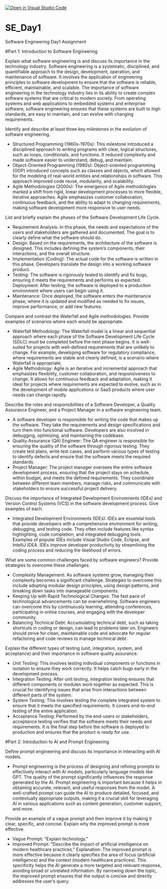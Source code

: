 [![Open in Visual Studio Code](https://classroom.github.com/assets/open-in-vscode-2e0aaae1b6195c2367325f4f02e2d04e9abb55f0b24a779b69b11b9e10269abc.svg)](https://classroom.github.com/online_ide?assignment_repo_id=15569662&assignment_repo_type=AssignmentRepo)
# SE_Day1
Software Engineering Day1 Assignment

#Part 1: Introduction to Software Engineering

Explain what software engineering is and discuss its importance in the technology industry.
Software engineering is a systematic, disciplined, and quantifiable approach to the design, development, operation, and maintenance of software. It involves the application of engineering principles to software development to ensure that the software is reliable, efficient, maintainable, and scalable. The importance of software engineering in the technology industry lies in its ability to create complex software systems that are critical to modern society. From operating systems and web applications to embedded systems and enterprise software, software engineering ensures that these systems are built to high standards, are easy to maintain, and can evolve with changing requirements.



Identify and describe at least three key milestones in the evolution of software engineering.
  * Structured Programming (1960s-1970s): This milestone introduced a disciplined approach to writing programs with clear, logical       structures, such as loops, conditionals, and functions. It reduced complexity and made software easier to understand, debug, and   maintain.
  * Object-Oriented Programming (1980s): Object-oriented programming (OOP) introduced concepts such as classes and objects, which allowed for the modeling of real-world entities and relationships in software. This approach improved code reuse, modularity, and scalability.
  * Agile Methodologies (2000s): The emergence of Agile methodologies marked a shift from rigid, linear development processes to more flexible, iterative approaches. Agile emphasizes customer collaboration, continuous feedback, and the ability to adapt to changing requirements, making software development more responsive to user needs.

    

List and briefly explain the phases of the Software Development Life Cycle.
  * Requirement Analysis: In this phase, the needs and expectations of the users and stakeholders are gathered and documented. The goal is to clearly define what the software should do.
  * Design: Based on the requirements, the architecture of the software is designed. This includes defining the system’s components, their interactions, and the overall structure.
  * Implementation (Coding): The actual code for the software is written in this phase. Developers translate the design into a working software product.
  * Testing: The software is rigorously tested to identify and fix bugs, ensuring it meets the requirements and performs as expected.
Deployment: After testing, the software is deployed to a production environment where users can begin using it.
  * Maintenance: Once deployed, the software enters the maintenance phase, where it is updated and modified as needed to fix issues, improve performance, or add new features.



Compare and contrast the Waterfall and Agile methodologies. Provide examples of scenarios where each would be appropriate.
  * Waterfall Methodology: The Waterfall model is a linear and sequential approach where each phase of the Software Development Life Cycle (SDLC) must be completed before the next phase begins. It is well-suited for projects with well-defined requirements that are unlikely to change. For example, developing software for regulatory compliance, where requirements are stable and clearly defined, is a scenario where Waterfall is appropriate.
  * Agile Methodology: Agile is an iterative and incremental approach that emphasizes flexibility, customer collaboration, and responsiveness to change. It allows for continuous feedback and adaptation, making it ideal for projects where requirements are expected to evolve, such as in the development of mobile applications or SaaS products where user needs can change rapidly.



Describe the roles and responsibilities of a Software Developer, a Quality Assurance Engineer, and a Project Manager in a software engineering team.
  * A software developer is responsible for writing the code that makes up the software. They take the requirements and design specifications and turn them into functional software. Developers are also involved in debugging, optimizing, and maintaining the codebase.
  * Quality Assurance (QA) Engineer: The QA engineer is responsible for ensuring the quality of the software through rigorous testing. They create test plans, write test cases, and perform various types of testing to identify defects and ensure that the software meets the required standards.
  * Project Manager: The project manager oversees the entire software development process, ensuring that the project stays on schedule, within budget, and meets the defined requirements. They coordinate between different team members, manage risks, and communicate with stakeholders to ensure successful project delivery.



Discuss the importance of Integrated Development Environments (IDEs) and Version Control Systems (VCS) in the software development process. Give examples of each.
  * Integrated Development Environments (IDEs): IDEs are essential tools that provide developers with a comprehensive environment for writing, debugging, and testing code. They often include features like syntax highlighting, code completion, and integrated debugging tools. Examples of popular IDEs include Visual Studio Code, Eclipse, and IntelliJ IDEA. IDEs improve developer productivity by streamlining the coding process and reducing the likelihood of errors.

    

What are some common challenges faced by software engineers? Provide strategies to overcome these challenges.
  * Complexity Management: As software systems grow, managing their complexity becomes a significant challenge. Strategies to overcome this include adopting modular design principles, using design patterns, and breaking down tasks into manageable components.
  * Keeping Up with Rapid Technological Changes: The fast pace of technological advancements can be overwhelming. Software engineers can overcome this by continuously learning, attending conferences, participating in online courses, and engaging with the developer community.
  * Balancing Technical Debt: Accumulating technical debt, such as taking shortcuts in coding or design, can lead to problems later on. Engineers should strive for clean, maintainable code and advocate for regular refactoring and code reviews to manage technical debt.



Explain the different types of testing (unit, integration, system, and acceptance) and their importance in software quality assurance.
  * Unit Testing: This involves testing individual components or functions in isolation to ensure they work correctly. It helps catch bugs early in the development process.
  * Integration Testing: After unit testing, integration testing ensures that different components or modules work together as expected. This is crucial for identifying issues that arise from interactions between different parts of the system.
  * System Testing: This involves testing the complete integrated system to ensure that it meets the specified requirements. It covers end-to-end testing of the entire application.
  * Acceptance Testing: Performed by the end-users or stakeholders, acceptance testing verifies that the software meets their needs and requirements. It is the final step before the software is deployed to production and ensures that the product is ready for use.



#Part 2: Introduction to AI and Prompt Engineering

Define prompt engineering and discuss its importance in interacting with AI models.
  * Prompt engineering is the process of designing and refining prompts to effectively interact with AI models, particularly language models like GPT. The quality of the prompt significantly influences the response generated by the AI. Prompt engineering is important because it helps in obtaining accurate, relevant, and useful responses from the model. A well-crafted prompt can guide the AI to produce detailed, focused, and contextually appropriate outputs, making it a crucial skill for leveraging AI in various applications such as content generation, customer support, and more.


Provide an example of a vague prompt and then improve it by making it clear, specific, and concise. Explain why the improved prompt is more effective.
   * Vague Prompt: "Explain technology."
   * Improved Prompt: "Describe the impact of artificial intelligence on modern healthcare practices." 
  Explanation: The improved prompt is more effective because it clearly specifies the area of focus (artificial intelligence) and the context (modern healthcare practices). This specificity helps the AI generate a more targeted and relevant response, avoiding broad or unrelated information. By narrowing down the topic, the improved prompt ensures that the output is concise and directly addresses the user’s query.
